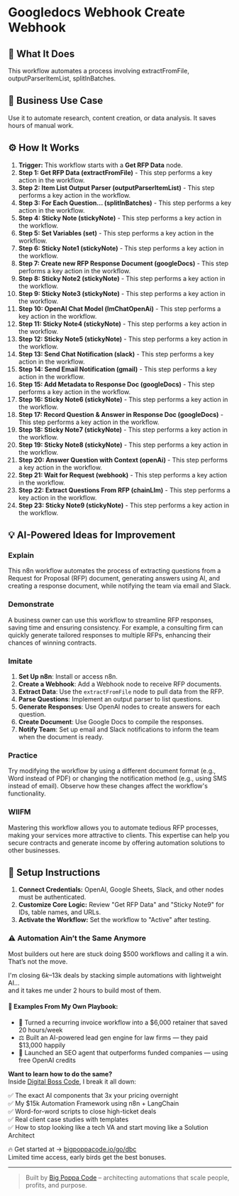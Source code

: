 # Googledocs Webhook Create Webhook

## 🚀 What It Does
This workflow automates a process involving extractFromFile, outputParserItemList, splitInBatches.

## 💼 Business Use Case
Use it to automate research, content creation, or data analysis. It saves hours of manual work.

## ⚙️ How It Works
1.  **Trigger:** This workflow starts with a **Get RFP Data** node.
2. **Step 1: Get RFP Data (extractFromFile)** - This step performs a key action in the workflow.
3. **Step 2: Item List Output Parser (outputParserItemList)** - This step performs a key action in the workflow.
4. **Step 3: For Each Question... (splitInBatches)** - This step performs a key action in the workflow.
5. **Step 4: Sticky Note (stickyNote)** - This step performs a key action in the workflow.
6. **Step 5: Set Variables (set)** - This step performs a key action in the workflow.
7. **Step 6: Sticky Note1 (stickyNote)** - This step performs a key action in the workflow.
8. **Step 7: Create new RFP Response Document (googleDocs)** - This step performs a key action in the workflow.
9. **Step 8: Sticky Note2 (stickyNote)** - This step performs a key action in the workflow.
10. **Step 9: Sticky Note3 (stickyNote)** - This step performs a key action in the workflow.
11. **Step 10: OpenAI Chat Model (lmChatOpenAi)** - This step performs a key action in the workflow.
12. **Step 11: Sticky Note4 (stickyNote)** - This step performs a key action in the workflow.
13. **Step 12: Sticky Note5 (stickyNote)** - This step performs a key action in the workflow.
14. **Step 13: Send Chat Notification (slack)** - This step performs a key action in the workflow.
15. **Step 14: Send Email Notification (gmail)** - This step performs a key action in the workflow.
16. **Step 15: Add Metadata to Response Doc (googleDocs)** - This step performs a key action in the workflow.
17. **Step 16: Sticky Note6 (stickyNote)** - This step performs a key action in the workflow.
18. **Step 17: Record Question & Answer in Response Doc (googleDocs)** - This step performs a key action in the workflow.
19. **Step 18: Sticky Note7 (stickyNote)** - This step performs a key action in the workflow.
20. **Step 19: Sticky Note8 (stickyNote)** - This step performs a key action in the workflow.
21. **Step 20: Answer Question with Context (openAi)** - This step performs a key action in the workflow.
22. **Step 21: Wait for Request (webhook)** - This step performs a key action in the workflow.
23. **Step 22: Extract Questions From RFP (chainLlm)** - This step performs a key action in the workflow.
24. **Step 23: Sticky Note9 (stickyNote)** - This step performs a key action in the workflow.

## 💡 AI-Powered Ideas for Improvement
### Explain
This n8n workflow automates the process of extracting questions from a Request for Proposal (RFP) document, generating answers using AI, and creating a response document, while notifying the team via email and Slack.

### Demonstrate
A business owner can use this workflow to streamline RFP responses, saving time and ensuring consistency. For example, a consulting firm can quickly generate tailored responses to multiple RFPs, enhancing their chances of winning contracts.

### Imitate
1. **Set Up n8n**: Install or access n8n.
2. **Create a Webhook**: Add a Webhook node to receive RFP documents.
3. **Extract Data**: Use the `extractFromFile` node to pull data from the RFP.
4. **Parse Questions**: Implement an output parser to list questions.
5. **Generate Responses**: Use OpenAI nodes to create answers for each question.
6. **Create Document**: Use Google Docs to compile the responses.
7. **Notify Team**: Set up email and Slack notifications to inform the team when the document is ready.

### Practice
Try modifying the workflow by using a different document format (e.g., Word instead of PDF) or changing the notification method (e.g., using SMS instead of email). Observe how these changes affect the workflow's functionality.

### WIIFM
Mastering this workflow allows you to automate tedious RFP processes, making your services more attractive to clients. This expertise can help you secure contracts and generate income by offering automation solutions to other businesses.

## 🔧 Setup Instructions
1. **Connect Credentials:** OpenAI, Google Sheets, Slack, and other nodes must be authenticated.
2. **Customize Core Logic:** Review "Get RFP Data" and "Sticky Note9" for IDs, table names, and URLs.
3. **Activate the Workflow:** Set the workflow to "Active" after testing.

### ⚠️ Automation Ain’t the Same Anymore

Most builders out here are stuck doing $500 workflows and calling it a win.  
That’s not the move.  

I'm closing $6k–$13k deals by stacking simple automations with lightweight AI...  
and it takes me under 2 hours to build most of them.

#### 🧠 Examples From My Own Playbook:
- 🔁 Turned a recurring invoice workflow into a $6,000 retainer that saved 20 hours/week  
- ⚖️ Built an AI-powered lead gen engine for law firms — they paid $13,000 happily  
- 🚀 Launched an SEO agent that outperforms funded companies — using free OpenAI credits  

**Want to learn how to do the same?**  
Inside [Digital Boss Code](https://bigpoppacode.io/go/dbc), I break it all down:

✅ The exact AI components that 3x your pricing overnight  
✅ My $15k Automation Framework using n8n + LangChain  
✅ Word-for-word scripts to close high-ticket deals  
✅ Real client case studies with templates  
✅ How to stop looking like a tech VA and start moving like a Solution Architect  

🔥 Get started at → [bigpoppacode.io/go/dbc](https://bigpoppacode.io/go/dbc)  
Limited time access, early birds get the best bonuses.

---
> Built by [Big Poppa Code](https://bigpoppacode.io) – architecting automations that scale people, profits, and purpose.
